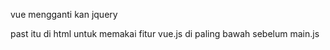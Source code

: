 vue mengganti kan jquery

<script src="https://cdn.jsdelivr.net/npm/vue@2/dist/vue.js"></script>

past itu di html untuk memakai fitur vue.js
di paling bawah sebelum main.js